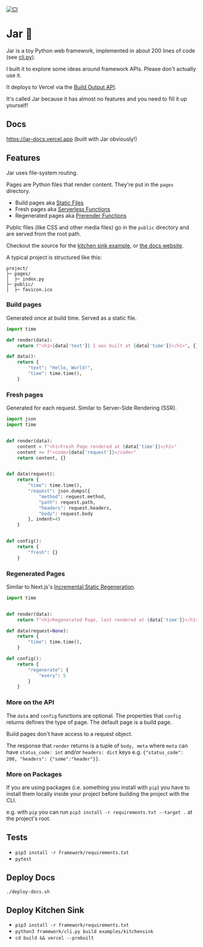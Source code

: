 [![CI](https://github.com/healeycodes/jar/actions/workflows/ci.yml/badge.svg)](https://github.com/healeycodes/jar/actions/workflows/ci.yml)

# Jar 🫙

Jar is a toy Python web framework, implemented in about 200 lines of code (see [cli.py](https://github.com/healeycodes/jar/blob/main/framework/cli.py)).

I built it to explore some ideas around framework APIs. Please don't actually use it.

It deploys to Vercel via the [Build Output API](https://vercel.com/docs/build-output-api/v3). 

It's called Jar because it has almost no features and you need to fill it up yourself!

## Docs

https://jar-docs.vercel.app (built with Jar obviously!)

## Features

Jar uses file-system routing.

Pages are Python files that render content. They're put in the `pages` directory.

- Build pages aka [Static Files](https://vercel.com/docs/build-output-api/v3#vercel-primitives/static-files)
- Fresh pages aka [Serverless Functions](https://vercel.com/docs/build-output-api/v3#vercel-primitives/serverless-functions)
- Regenerated pages aka [Prerender Functions](https://vercel.com/docs/build-output-api/v3#vercel-primitives/prerender-functions)

Public files (like CSS and other media files) go in the `public` directory and are served from the root path.

Checkout the source for the [kitchen sink example](https://github.com/healeycodes/jar/tree/main/examples/kitchensink), or [the docs website](https://github.com/healeycodes/jar/tree/main/examples/docs).

A typical project is structured like this:

```text
project/
├─ pages/
│  ├─ index.py
├─ public/
│  ├─ favicon.ico
```

### Build pages

Generated once at build time. Served as a static file.

```python
import time

def render(data):
    return f"<h1>{data['text']} I was built at {data['time']}</h1>", {}

def data():
    return {
        "text": "Hello, World!",
        "time": time.time(),
    }
```

### Fresh pages

Generated for each request. Similar to Server-Side Rendering (SSR).

```python
import json
import time


def render(data):
    content = f"<h1>Fresh Page rendered at {data['time']}</h1>"
    content += f"<code>{data['request']}</code>"
    return content, {}


def data(request):
    return {
        "time": time.time(),
        "request": json.dumps({
            "method": request.method,
            "path": request.path,
            "headers": request.headers,
            "body": request.body
        }, indent=4)
    }


def config():
    return {
        "fresh": {}
    }
```

### Regenerated Pages

Similar to Next.js's [Incremental Static Regeneration](https://nextjs.org/docs/basic-features/data-fetching/incremental-static-regeneration).

```python
import time


def render(data):
    return f"<h1>Regenerated Page, last rendered at {data['time']}</h1>", {}

def data(request=None):
    return {
        "time": time.time(),
    }

def config():
    return {
        "regenerate": {
            "every": 5
        }
    }
```

### More on the API

The `data` and `config` functions are optional. The properties that `config` returns defines the type of page. The default page is a build page.

Build pages don't have access to a request object.

The response that `render` returns is a tuple of `body, meta` where `meta` can have `status_code: int` and/or `headers: dict` keys e.g. `{"status_code": 200, "headers": {"some":"header"}}`.

### More on Packages

If you are using packages (i.e. something you install with `pip`) you have to install them locally inside your project before building the project with the CLI.

e.g. with `pip` you can run `pip3 install -r requirements.txt --target .` at the project's root.

## Tests

- `pip3 install -r framework/requirements.txt`
- `pytest`

## Deploy Docs

`./deploy-docs.sh`

## Deploy Kitchen Sink

- `pip3 install -r framework/requirements.txt`
- `python3 framework/cli.py build examples/kitchensink`
- `cd build && vercel --prebuilt`
